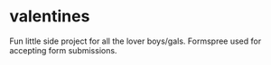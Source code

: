 # valentines

Fun little side project for all the lover boys/gals. Formspree used for accepting form submissions.
